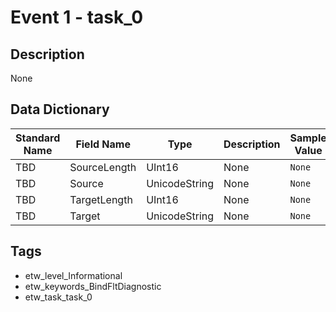 # Event 1 - task_0

## Description
None

## Data Dictionary
|Standard Name|Field Name|Type|Description|Sample Value|
|---|---|---|---|---|
|TBD|SourceLength|UInt16|None|`None`|
|TBD|Source|UnicodeString|None|`None`|
|TBD|TargetLength|UInt16|None|`None`|
|TBD|Target|UnicodeString|None|`None`|

## Tags
* etw_level_Informational
* etw_keywords_BindFltDiagnostic
* etw_task_task_0